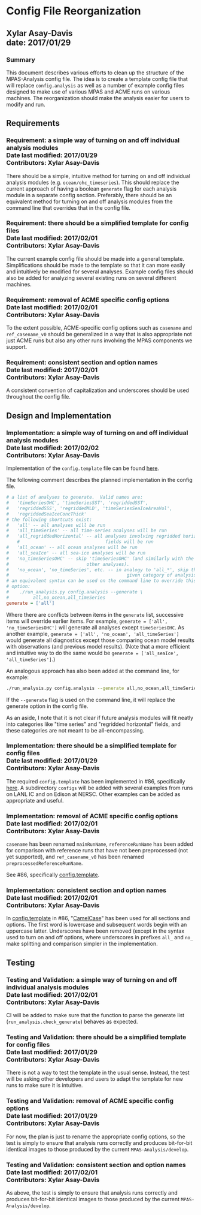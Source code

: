 Config File Reorganization
==========================

<h2>
Xylar Asay-Davis<br>
date: 2017/01/29<br>
</h2>
<h3> Summary </h3>

This document describes various efforts to clean up the structure of the MPAS-Analysis config file.  The idea is to create a template config file that will replace `config.analysis` as well as a number of example config files designed to make use of various MPAS and ACME runs on various machines.  The reorganization should make the analysis easier for users to modify and run.

<h2> Requirements </h2>

<h3> Requirement: a simple way of turning on and off individual analysis modules <br>
Date last modified: 2017/01/29 <br>
Contributors: Xylar Asay-Davis
</h3>

There should be a simple, intuitive method for turning on and off individual analysis modules (e.g. `ocean/ohc_timeseries`).  This should replace the current approach of having a boolean `generate` flag for each analysis module in a separate config section.  Preferably, there should be an equivalent method for turning on and off analysis modules from the command line that overrides that in the config file.

<h3> Requirement: there should be a simplified template for config files <br>
Date last modified: 2017/02/01 <br>
Contributors: Xylar Asay-Davis
</h3>

The current example config file should be made into a general template.  Simplifications should be made to the template so that it can more easily and intuitively be modified for several analyses.  Example config files should also be added for analyzing several existing runs on several different machines.

<h3> Requirement: removal of ACME specific config options <br>
Date last modified: 2017/02/01 <br>
Contributors: Xylar Asay-Davis
</h3>

To the extent possible, ACME-specific config options such as `casename` and `ref_casename_v0` should be generalized in a way that is also appropriate not just ACME runs but also any other runs involving the MPAS components we support.

<h3> Requirement: consistent section and option names <br>
Date last modified: 2017/02/01 <br>
Contributors: Xylar Asay-Davis
</h3>

A consistent convention of capitalization and underscores should be used throughout the config file.


<h2> Design and Implementation </h2>

<h3> Implementation: a simple way of turning on and off individual analysis modules <br>
Date last modified: 2017/02/02 <br>
Contributors: Xylar Asay-Davis
</h3>

Implementation of the `config.template` file can be found [here](https://github.com/xylar/MPAS-Analysis/blob/5d5f64bde6ecf1d71f375a61783ff30f1654df01/config.template).


The following comment describes the planned implementation in the config file.
``` ini
# a list of analyses to generate.  Valid names are:
#   'timeSeriesOHC', 'timeSeriesSST', 'regriddedSST',
#   'regriddedSSS', 'regriddedMLD', 'timeSeriesSeaIceAreaVol',
#   'regriddedSeaIceConcThick'
# the following shortcuts exist:
#   'all' -- all analyses will be run
#   'all_timeSeries' -- all time-series analyses will be run
#   'all_regriddedHorizontal' -- all analyses involving regridded horizontal
    #                                fields will be run
#   'all_ocean' -- all ocean analyses will be run
#   'all_seaIce' -- all sea-ice analyses will be run
#   'no_timeSeriesOHC' -- skip 'timeSeriesOHC' (and similarly with the
#                             other analyses).
#   'no_ocean', 'no_timeSeries', etc. -- in analogy to 'all_*', skip the
#                                            given category of analysis
# an equivalent syntax can be used on the command line to override this
# option:
#    ./run_analysis.py config.analysis --generate \
#         all,no_ocean,all_timeSeries
generate = ['all']
```
Where there are conflicts between items in the `generate` list, successive items will override earlier items.  For example, `generate = ['all', 'no_timeSeriesOHC']` will generate all analyses except `timeSeriesOHC`.  As another example, `generate = ['all', 'no_ocean', 'all_timeSeries']` would generate all diagnostics except those comparing ocean model results with observations (and previous model results).  (Note that a more efficient and intuitive way to do the same would be `generate = ['all_seaIce', 'all_timeSeries']`.)

An analogous approach has also been added at the command line, for example:
``` bash
./run_analysis.py config.analysis --generate all,no_ocean,all_timeSeries
```
If the `--generate` flag is used on the command line, it will replace the generate option in the config file.

As an aside, I note that it is not clear if future analysis modules will fit neatly into categories like "time series" and "regridded horizontal" fields, and these categories are not meant to be all-encompassing.

<h3> Implementation: there should be a simplified template for config files <br>
Date last modified: 2017/01/29 <br>
Contributors: Xylar Asay-Davis
</h3>

The required `config.template` has been implemented in #86, specifically [here](https://github.com/xylar/MPAS-Analysis/blob/5d5f64bde6ecf1d71f375a61783ff30f1654df01/config.template).  A subdirectory `configs` will be added with several examples from runs on LANL IC and on Edison at NERSC.  Other examples can be added as appropriate and useful.

<h3> Implementation: removal of ACME specific config options <br>
Date last modified: 2017/02/01 <br>
Contributors: Xylar Asay-Davis
</h3>

`casename` has been renamed `mainRunName`, `referenceRunName` has been added for comparison with reference runs that have not been preprocessed (not yet supported), and `ref_casename_v0` has been renamed `preprocessedReferenceRunName`.

See #86, specifically [config.template](https://github.com/xylar/MPAS-Analysis/blob/5d5f64bde6ecf1d71f375a61783ff30f1654df01/config.template).

<h3> Implementation: consistent section and option names <br>
Date last modified: 2017/02/01 <br>
Contributors: Xylar Asay-Davis
</h3>

In [config.template](https://github.com/xylar/MPAS-Analysis/blob/5d5f64bde6ecf1d71f375a61783ff30f1654df01/config.template) in #86, "[CamelCase](https://en.wikipedia.org/wiki/Camel_case)" has been used for all sections and options.  The first word is lowercase and subsequent words begin with an uppercase latter.  Underscores have been removed (except in the syntax used to turn on and off options, where underscores in prefixes `all_` and `no_` make splitting and comparison simpler in the implementation.


<h2> Testing </h2>

<h3> Testing and Validation: a simple way of turning on and off individual analysis modules <br>
Date last modified: 2017/02/01 <br>
Contributors: Xylar Asay-Davis
</h3>

CI will be added to make sure that the function to parse the generate list (`run_analysis.check_generate`) behaves as expected.

<h3> Testing and Validation: there should be a simplified template for config files <br>
Date last modified: 2017/01/29 <br>
Contributors: Xylar Asay-Davis
</h3>

There is not a way to test the template in the usual sense.  Instead, the test will be asking other developers and users to adapt the template for new runs to make sure it is intuitive.

<h3> Testing and Validation: removal of ACME specific config options <br>
Date last modified: 2017/01/29 <br>
Contributors: Xylar Asay-Davis
</h3>

For now, the plan is just to rename the appropriate config options, so the test is simply to ensure that analysis runs correctly and produces bit-for-bit identical images to those produced by the current `MPAS-Analysis/develop`.


<h3> Testing and Validation: consistent section and option names <br>
Date last modified: 2017/02/01 <br>
Contributors: Xylar Asay-Davis
</h3>

As above, the test is simply to ensure that analysis runs correctly and produces bit-for-bit identical images to those produced by the current `MPAS-Analysis/develop`.


